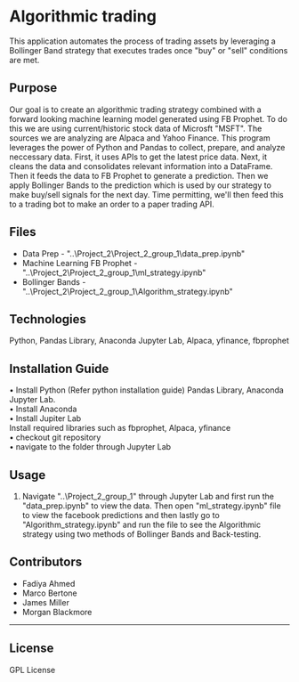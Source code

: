 # Algorithmic trading 

This application automates the process of trading assets by leveraging a Bollinger Band strategy that executes trades once "buy" or "sell" conditions are met.

## Purpose
Our goal is to create an algorithmic trading strategy combined with a forward looking machine learning model generated using FB Prophet. To do this we are using current/historic stock data of Microsft "MSFT". The sources we are analyzing are Alpaca and Yahoo Finance. This program leverages the power of Python and Pandas to collect, prepare, and analyze neccessary data. First, it uses APIs to get the latest price data. Next, it cleans the data and consolidates relevant information into a DataFrame. Then it feeds the data to FB Prophet to generate a prediction. Then we apply Bollinger Bands to the prediction which is used by our strategy to make buy/sell signals for the next day. Time permitting, we'll then feed this to a trading bot to make an order to a paper trading API.  

## Files

- Data Prep - "..\Project_2\Project_2_group_1\data_prep.ipynb"
- Machine Learning FB Prophet - "..\Project_2\Project_2_group_1\ml_strategy.ipynb"
- Bollinger Bands - "..\Project_2\Project_2_group_1\Algorithm_strategy.ipynb"

## Technologies  
  
Python, Pandas Library, Anaconda Jupyter Lab, Alpaca, yfinance, fbprophet  
  
## Installation Guide
•	Install Python (Refer python installation guide) Pandas Library, Anaconda Jupyter Lab.  
•	Install Anaconda  
•	Install Jupiter Lab  
Install required libraries such as fbprophet, Alpaca, yfinance  
•	checkout git repository  
•	navigate to the folder through Jupyter Lab  


## Usage

1.	Navigate "..\Project_2_group_1" through Jupyter Lab and first run the  "data_prep.ipynb" to view the data. Then open "ml_strategy.ipynb" file to view the facebook predictions and then lastly go to "Algorithm_strategy.ipynb" and run the file to see the Algorithmic strategy using two methods of Bollinger Bands and Back-testing.
  
## Contributors  
  
- Fadiya Ahmed  
- Marco Bertone  
- James Miller  
- Morgan Blackmore  

---
  
## License  
  
GPL License  
